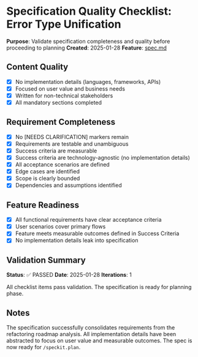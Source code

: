 # Specification Quality Checklist: Error Type Unification

**Purpose**: Validate specification completeness and quality before proceeding to planning
**Created**: 2025-01-28
**Feature**: [spec.md](../spec.md)

## Content Quality

- [x] No implementation details (languages, frameworks, APIs)
- [x] Focused on user value and business needs
- [x] Written for non-technical stakeholders
- [x] All mandatory sections completed

## Requirement Completeness

- [x] No [NEEDS CLARIFICATION] markers remain
- [x] Requirements are testable and unambiguous
- [x] Success criteria are measurable
- [x] Success criteria are technology-agnostic (no implementation details)
- [x] All acceptance scenarios are defined
- [x] Edge cases are identified
- [x] Scope is clearly bounded
- [x] Dependencies and assumptions identified

## Feature Readiness

- [x] All functional requirements have clear acceptance criteria
- [x] User scenarios cover primary flows
- [x] Feature meets measurable outcomes defined in Success Criteria
- [x] No implementation details leak into specification

## Validation Summary

**Status**: ✅ PASSED
**Date**: 2025-01-28
**Iterations**: 1

All checklist items pass validation. The specification is ready for planning phase.

## Notes

The specification successfully consolidates requirements from the refactoring roadmap analysis. All implementation details have been abstracted to focus on user value and measurable outcomes. The spec is now ready for `/speckit.plan`.
